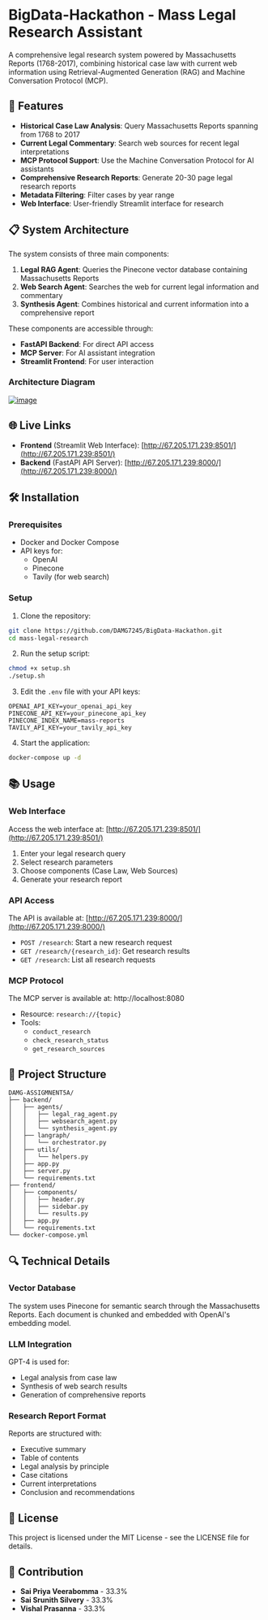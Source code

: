 # BigData-Hackathon - Mass Legal Research Assistant

A comprehensive legal research system powered by Massachusetts Reports (1768-2017), combining historical case law with current web information using Retrieval-Augmented Generation (RAG) and Machine Conversation Protocol (MCP).

## 🚀 Features

- **Historical Case Law Analysis**: Query Massachusetts Reports spanning from 1768 to 2017
- **Current Legal Commentary**: Search web sources for recent legal interpretations
- **MCP Protocol Support**: Use the Machine Conversation Protocol for AI assistants
- **Comprehensive Research Reports**: Generate 20-30 page legal research reports
- **Metadata Filtering**: Filter cases by year range
- **Web Interface**: User-friendly Streamlit interface for research

## 📋 System Architecture

The system consists of three main components:

1. **Legal RAG Agent**: Queries the Pinecone vector database containing Massachusetts Reports
2. **Web Search Agent**: Searches the web for current legal information and commentary
3. **Synthesis Agent**: Combines historical and current information into a comprehensive report

These components are accessible through:
- **FastAPI Backend**: For direct API access
- **MCP Server**: For AI assistant integration
- **Streamlit Frontend**: For user interaction

### Architecture Diagram

[![image](https://github.com/user-attachments/assets/a75d3446-5b9c-4a6f-9d40-8c8db1474354)](http://67.205.171.239:8501/)


## 🌐 Live Links

- **Frontend** (Streamlit Web Interface): [http://67.205.171.239:8501/](http://67.205.171.239:8501/)
- **Backend** (FastAPI API Server): [http://67.205.171.239:8000/](http://67.205.171.239:8000/)

## 🛠️ Installation

### Prerequisites

- Docker and Docker Compose
- API keys for:
  - OpenAI
  - Pinecone
  - Tavily (for web search)

### Setup

1. Clone the repository:
```bash
git clone https://github.com/DAMG7245/BigData-Hackathon.git
cd mass-legal-research
```

2. Run the setup script:
```bash
chmod +x setup.sh
./setup.sh
```

3. Edit the `.env` file with your API keys:
```
OPENAI_API_KEY=your_openai_api_key
PINECONE_API_KEY=your_pinecone_api_key
PINECONE_INDEX_NAME=mass-reports
TAVILY_API_KEY=your_tavily_api_key
```

4. Start the application:
```bash
docker-compose up -d
```

## 📚 Usage

### Web Interface

Access the web interface at: [http://67.205.171.239:8501/](http://67.205.171.239:8501/)

1. Enter your legal research query
2. Select research parameters
3. Choose components (Case Law, Web Sources)
4. Generate your research report

### API Access

The API is available at: [http://67.205.171.239:8000/](http://67.205.171.239:8000/)

- `POST /research`: Start a new research request
- `GET /research/{research_id}`: Get research results
- `GET /research`: List all research requests

### MCP Protocol

The MCP server is available at: http://localhost:8080

- Resource: `research://{topic}`
- Tools:
  - `conduct_research`
  - `check_research_status`
  - `get_research_sources`

## 📁 Project Structure

```
DAMG-ASSIGMNENT5A/
├── backend/
│   ├── agents/
│   │   ├── legal_rag_agent.py
│   │   ├── websearch_agent.py
│   │   └── synthesis_agent.py
│   ├── langraph/
│   │   └── orchestrator.py
│   ├── utils/
│   │   └── helpers.py
│   ├── app.py
│   ├── server.py
│   └── requirements.txt
├── frontend/
│   ├── components/
│   │   ├── header.py
│   │   ├── sidebar.py
│   │   └── results.py
│   ├── app.py
│   └── requirements.txt
└── docker-compose.yml
```

## 🔍 Technical Details

### Vector Database

The system uses Pinecone for semantic search through the Massachusetts Reports. Each document is chunked and embedded with OpenAI's embedding model.

### LLM Integration

GPT-4 is used for:
- Legal analysis from case law
- Synthesis of web search results
- Generation of comprehensive reports

### Research Report Format

Reports are structured with:
- Executive summary
- Table of contents
- Legal analysis by principle
- Case citations
- Current interpretations
- Conclusion and recommendations

## 📄 License

This project is licensed under the MIT License - see the LICENSE file for details.

## 🤝 Contribution

- **Sai Priya Veerabomma** - 33.3% 
- **Sai Srunith Silvery** - 33.3% 
- **Vishal Prasanna** - 33.3% 
